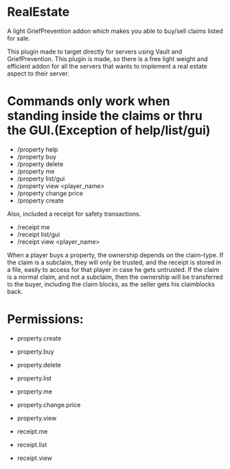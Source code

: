 # RealEstate
A light GriefPrevention addon which makes you able to buy/sell claims listed for sale.

This plugin made to target directly for servers using Vault and GriefPrevention. This plugin is made, so there is a free light weight and efficient addon for all the servers that wants to implement a real estate aspect to their server.

# Commands only work when standing inside the claims or thru the GUI.(Exception of help/list/gui) 
* /property help
* /property buy
* /property delete
* /property me
* /property list/gui
* /property view <player_name>
* /property change price <price>
* /property create <name> <price>

Also, included a receipt for safety transactions.
* /receipt me
* /receipt list/gui
* /receipt view <player_name>

When a player buys a property, the ownership depends on the claim-type. If the claim is a subclaim, they will only be trusted, and the receipt is stored in a file, easily to access for that player in case he gets untrusted.
If the claim is a normal claim, and not a subclaim, then the ownership will be transferred to the buyer, including the claim blocks, as the seller gets his claimblocks back.

# Permissions:
* property.create
* property.buy
* property.delete
* property.list
* property.me
* property.change.price
* property.view

* receipt.me
* receipt.list
* receipt.view

